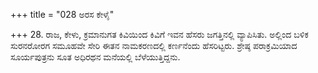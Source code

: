 +++
title = "028 ಅರಸ ಕೇಳೈ"

+++
28. ರಾಜ, ಕೇಳು, ಕ್ರಮಾನುಗತ ಕಿವಿಯಿಂದ ಕಿವಿಗೆ ಇವನ ಹೆಸರು ಜಗತ್ತಿನಲ್ಲಿ ವ್ಯಾಪಿಸಿತು. ಅಲ್ಲಿಂದ ಬಳಿಕ ಸುರನರೋರಗ ಸಮೂಹವೇ ಸೇರಿ ಈತನ ನಾಮಕರಣದಲ್ಲಿ ಕರ್ಣನೆಂದು ಹೆಸರಿಟ್ಟರು. ಶ್ರೇಷ್ಠ ಪರಾಕ್ರಮಿಯಾದ ಸೂರ್ಯಪುತ್ರನು ಸೂತ ಅಧಿರಥನ ಮನೆಯಲ್ಲಿ ಬೆಳೆಯುತ್ತಿದ್ದನು.
